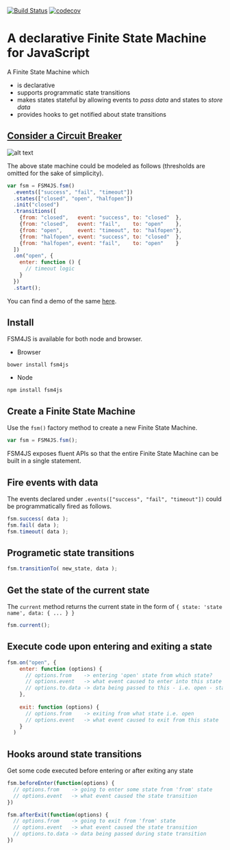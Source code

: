 [![Build Status](https://travis-ci.org/fahimfarookme/fsm4js.svg?branch=master)](https://travis-ci.org/fahimfarookme/fsm4js)
[![codecov](https://codecov.io/gh/fahimfarookme/fsm4js/branch/master/graph/badge.svg)](https://codecov.io/gh/fahimfarookme/fsm4js)

# A declarative Finite State Machine for JavaScript

A Finite State Machine which 
- is declarative
- supports programmatic state transitions
- makes states stateful by allowing events to _pass data_ and states to _store data_
- provides hooks to get notified about state transitions


## [Consider a Circuit Breaker](https://martinfowler.com/bliki/CircuitBreaker.html)

![alt text](https://martinfowler.com/bliki/images/circuitBreaker/state.png)

The above state machine could be modeled as follows (thresholds are omitted for the sake of simplicity).

```javascript
var fsm = FSM4JS.fsm()
  .events(["success", "fail", "timeout"])
  .states(["closed", "open", "halfopen"])
  .init("closed")
  .transitions([
    {from: "closed",   event: "success", to: "closed"  },
    {from: "closed",   event: "fail",    to: "open"    },
    {from: "open",     event: "timeout", to: "halfopen"},
    {from: "halfopen", event: "success", to: "closed"  },
    {from: "halfopen", event: "fail",    to: "open"    }
  ])
  .on("open", {
    enter: function () {
      // timeout logic
    }
  })
  .start();
```

You can find a demo of the same [here](https://github.com/fahimfarookme/fsm4js/blob/master/demo/index.html).

## Install
FSM4JS is available for both node and browser.

- Browser
```
bower install fsm4js
```

- Node
```
npm install fsm4js
```

## Create a Finite State Machine
Use the `fsm()` factory method to create a new Finite State Machine.
```javascript
var fsm = FSM4JS.fsm();
```
FSM4JS exposes fluent APIs so that the entire Finite State Machine can be built in a single statement.


## Fire events with data
The events declared under `.events(["success", "fail", "timeout"])` could be programmatically fired as follows.
```javascript
fsm.success( data );
fsm.fail( data );
fsm.timeout( data );
```

## Programetic state transitions
```javascript
fsm.transitionTo( new_state, data );
```

## Get the state of the current state
The `current` method returns the current state in the form of `{ state: 'state name', data: { ... } }`
```javascript
fsm.current();
```

## Execute code upon entering and exiting a state
```javascript
fsm.on("open", {
    enter: function (options) {
      // options.from    -> entering 'open' state from which state?
      // options.event   -> what event caused to enter into this state
      // options.to.data -> data being passed to this - i.e. open - state
    },
    
    exit: function (options) {
      // options.from    -> exiting from what state i.e. open
      // options.event   -> what event caused to exit from this state
    }
  )
```

## Hooks around state transitions
Get some code executed before entering or after exiting any state
```javascript
fsm.beforeEnter(function(options) {
  // options.from    -> going to enter some state from 'from' state
  // options.event   -> what event caused the state transition
})
```
```javascript
fsm.afterExit(function(options) {
  // options.from    -> going to exit from 'from' state
  // options.event   -> what event caused the state transition
  // options.to.data -> data being passed during state transition
})
```








